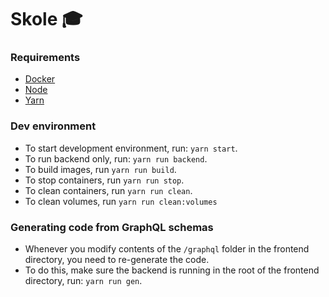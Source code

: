 # Skole :mortar_board:

### Requirements
- [Docker](https://www.docker.com/)
- [Node](https://nodejs.org/en/)
- [Yarn](https://yarnpkg.com/lang/en/)

### Dev environment
- To start development environment, run: `yarn start`.
- To run backend only, run: `yarn run backend`.
- To build images, run `yarn run build`.
- To stop containers, run `yarn run stop`.
- To clean containers, run `yarn run clean`.
- To clean volumes, run `yarn run clean:volumes`

### Generating code from GraphQL schemas
- Whenever you modify contents of the `/graphql` folder in the frontend directory, you need to re-generate the code.
- To do this, make sure the backend is running in the root of the frontend directory, run: `yarn run gen`.